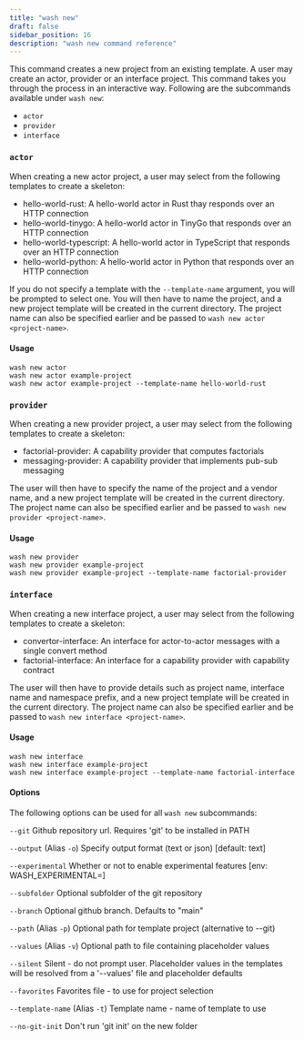 ```yaml
---
title: "wash new"
draft: false
sidebar_position: 16
description: "wash new command reference"
--- 
```


This command creates a new project from an existing template. A user may create an actor, provider or an interface project. This command takes you through the process in an interactive way. Following are the subcommands available under `wash new`:

- `actor`
- `provider`
- `interface`

### `actor`

When creating a new actor project, a user may select from the following templates to create a skeleton:

- hello-world-rust: A hello-world actor in Rust thay responds over an HTTP connection
- hello-world-tinygo: A hello-world actor in TinyGo that responds over an HTTP connection
- hello-world-typescript: A hello-world actor in TypeScript that responds over an HTTP connection
- hello-world-python: A hello-world actor in Python that responds over an HTTP connection

If you do not specify a template with the `--template-name` argument, you will be prompted to select one. You will then have to name the project, and a new project template will be created in the current directory. The project name can also be specified earlier and be passed to `wash new actor <project-name>`.

#### Usage

```shell
wash new actor
wash new actor example-project
wash new actor example-project --template-name hello-world-rust
```

### `provider`

When creating a new provider project, a user may select from the following templates to create a skeleton:

- factorial-provider: A capability provider that computes factorials
- messaging-provider: A capability provider that implements pub-sub messaging

The user will then have to specify the name of the project and a vendor name, and a new project template will be created in the current directory. The project name can also be specified earlier and be passed to `wash new provider <project-name>`.

#### Usage

```shell
wash new provider
wash new provider example-project
wash new provider example-project --template-name factorial-provider
```

### `interface`

When creating a new interface project, a user may select from the following templates to create a skeleton:

- convertor-interface: An interface for actor-to-actor messages with a single convert method
- factorial-interface: An interface for a capability provider with capability contract

The user will then have to provide details such as project name, interface name and namespace prefix, and a new project template will be created in the current directory. The project name can also be specified earlier and be passed to `wash new interface <project-name>`.

#### Usage

```shell
wash new interface
wash new interface example-project
wash new interface example-project --template-name factorial-interface
```

#### Options

The following options can be used for all `wash new` subcommands:

`--git` Github repository url. Requires 'git' to be installed in PATH

`--output` (Alias `-o`) Specify output format (text or json) [default: text]

`--experimental` Whether or not to enable experimental features [env: WASH_EXPERIMENTAL=]

`--subfolder` Optional subfolder of the git repository

`--branch` Optional github branch. Defaults to "main"

`--path`  (Alias `-p`) Optional path for template project (alternative to --git)

`--values` (Alias `-v`) Optional path to file containing placeholder values

`--silent` Silent - do not prompt user. Placeholder values in the templates will be resolved from a '--values' file and placeholder defaults

`--favorites` Favorites file - to use for project selection

`--template-name` (Alias `-t`) Template name - name of template to use

`--no-git-init` Don't run 'git init' on the new folder
